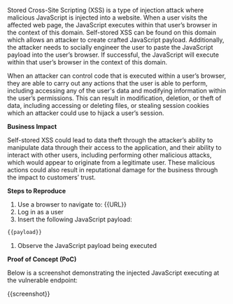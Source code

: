 Stored Cross-Site Scripting (XSS) is a type of injection attack where malicious JavaScript is injected into a website. When a user visits the affected web page, the JavaScript executes within that user’s browser in the context of this domain. Self-stored XSS can be found on this domain which allows an attacker to create crafted JavaScript payload. Additionally, the attacker needs to socially engineer the user to paste the JavaScript payload into the user’s browser. If successful, the JavaScript will execute within that user’s browser in the context of this domain.

When an attacker can control code that is executed within a user’s browser, they are able to carry out any actions that the user is able to perform, including accessing any of the user's data and modifying information within the user’s permissions. This can result in modification, deletion, or theft of data, including accessing or deleting files, or stealing session cookies which an attacker could use to hijack a user’s session.

**Business Impact**

Self-stored XSS could lead to data theft through the attacker’s ability to manipulate data through their access to the application, and their ability to interact with other users, including performing other malicious attacks, which would appear to originate from a legitimate user. These malicious actions could also result in reputational damage for the business through the impact to customers’ trust.

**Steps to Reproduce**

1. Use a browser to navigate to: {{URL}}
1. Log in as a user
1. Insert the following JavaScript payload:

```JavaScript
{{payload}}
```

1. Observe the JavaScript payload being executed

**Proof of Concept (PoC)**

Below is a screenshot demonstrating the injected JavaScript executing at the vulnerable endpoint:

{{screenshot}}
